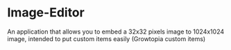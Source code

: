 # Image-Editor
An application that allows you to embed a 32x32 pixels image to 1024x1024 image, intended to put custom items easily (Growtopia custom items)
